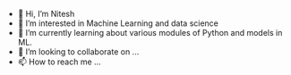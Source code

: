 - 👋 Hi, I’m Nitesh
- 👀 I’m interested in Machine Learning and data science
- 🌱 I’m currently learning about various modules of Python and models in ML.
- 💞️ I’m looking to collaborate on ...
- 📫 How to reach me ...

<!---
NiteshJ98/NiteshJ98 is a ✨ special ✨ repository because its `README.md` (this file) appears on your GitHub profile.
You can click the Preview link to take a look at your changes.
--->
